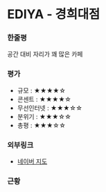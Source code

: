 # EDIYA - 경희대점

### 한줄평

공간 대비 자리가 꽤 많은 카페

### 평가

- 규모 : ★★★★☆
- 콘센트 : ★★★★☆
- 무선인터넷 : ★★★☆☆
- 분위기 : ★★★☆☆
- 총평 : ★★★☆☆

### 외부링크

- [네이버 지도](http://naver.me/GV8JAi69)

### 근황
